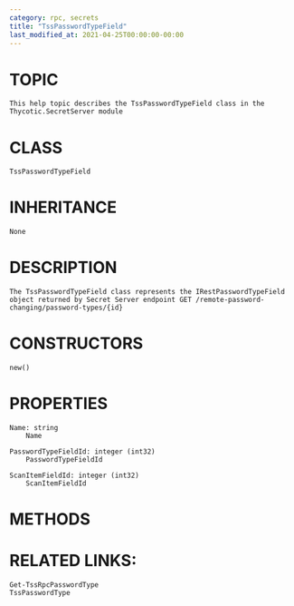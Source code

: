 ```yaml
---
category: rpc, secrets
title: "TssPasswordTypeField"
last_modified_at: 2021-04-25T00:00:00-00:00
---
```


# TOPIC
    This help topic describes the TssPasswordTypeField class in the Thycotic.SecretServer module

# CLASS
    TssPasswordTypeField

# INHERITANCE
    None

# DESCRIPTION
    The TssPasswordTypeField class represents the IRestPasswordTypeField object returned by Secret Server endpoint GET /remote-password-changing/password-types/{id}

# CONSTRUCTORS
    new()

# PROPERTIES
    Name: string
        Name

    PasswordTypeFieldId: integer (int32)
        PasswordTypeFieldId

    ScanItemFieldId: integer (int32)
        ScanItemFieldId

# METHODS

# RELATED LINKS:
    Get-TssRpcPasswordType
    TssPasswordType